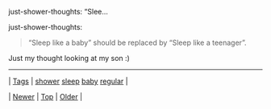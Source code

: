 <!--
title: just-shower-thoughts
date: 2020-06-28T15:27:00.111Z
tags: shower, sleep, baby, regular
-->


just-shower-thoughts: “Slee...

<p>just-shower-thoughts:</p>
<blockquote><p>“Sleep like a baby” should be replaced by “Sleep like a teenager”.</p></blockquote>
<p>Just my thought looking at my son :)</p>

<!--BOTTOM-POST-NAVIGATION-->
---

| [Tags](tags.md) | [shower](tag-shower.md) [sleep](tag-sleep.md) [baby](tag-baby.md) [regular](tag-regular.md) |

| [Newer](141561538514.md) | [Top](index.md) | [Older](141599897734.md) |